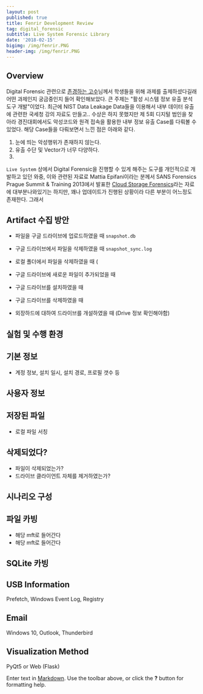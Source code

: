 ```yaml
---
layout: post
published: true
title: Fenrir Development Review
tag: digital_forensic
subtitle: Live System Forensic Library
date: '2018-02-15'
bigimg: /img/fenrir.PNG
header-img: /img/fenrir.PNG
---
```

## Overview


Digital Forensic 관련으로 [존경하는 고수](https://www.linkedin.com/in/deok9/)님께서 학생들을 위해 과제를 출제하셨다길래 어떤 과제인지 궁금중인지 들어 확인해보았다. 큰 주제는 "활성 시스템 정보 유출 분석 도구 개발"이었다.
최근에 NIST Data Leakage Data들을 이용해서 내부 데이터 유출에 관련한 국세청 강의 자료도 만들고.. 수상은 하지 못했지만 제 5회 디지털 범인을 찾아라 경진대회에서도 악성코드와 원격 접속을 활용한 내부 정보 유출 Case를 다뤄볼 수 있었다. 해당 Case들을 다뤄보면서 느낀 점은 아래와 같다.

1. 눈에 띄는 악성행위가 존재하지 않는다.
2. 유출 수단 및 Vector가 너무 다양하다.
3. 

`Live System` 상에서 Digital Forensic을 진행할 수 있게 해주는 도구를 개인적으로 개발하고 있던 와중, 이와 관련된 자료로 Mattia Epifani이라는 분께서 SANS Forensics Prague Summit & Training 2013에서 발표한 [Cloud Storage Forensics](hhttps://digital-forensics.sans.org/community/summits)라는 자료에 대부분나와있기는 하지만, 꽤나 업데이트가 진행된 상황이라 다른 부분이 어느정도 존재한다. 그래서 

## Artifact 수집 방안


- 파일을 구글 드라이브에 업로드하였을 때 `snapshot.db`  


- 구글 드라이브에서 파일을 삭제하였을 때 `snapshot_sync.log`  


- 로컬 폴더에서 파일을 삭제하였을 때 (  


- 구글 드라이브에 새로운 파일이 추가되었을 때  
- 구글 드라이브를 설치하였을 때  
- 구글 드라이브를 삭제하였을 때  
- 외장하드에 대하여 드라이브를 개설하였을 때 (Drive 정보 확인해야함)  

## 실험 및 수행 환경


## 기본 정보

- 계정 정보, 설치 일시, 설치 경로, 프로필 갯수 등

## 사용자 정보



## 저장된 파일

- 로컬 파일 서칭

## 삭제되었다?

- 파일이 삭제되었는가?
- 드라이브 클라이언트 자체를 제거하였는가?

## 시나리오 구성


## 파일 카빙

- 해당 mft로 들어간다
- 해당 mft로 들어간다

## SQLite 카빙

## USB Information

Prefetch, Windows Event Log, Registry

## Email

Windows 10, Outlook, Thunderbird

## Visualization Method

PyQt5 or Web (Flask)

Enter text in [Markdown](http://daringfireball.net/projects/markdown/). Use the toolbar above, or click the **?** button for formatting help.
